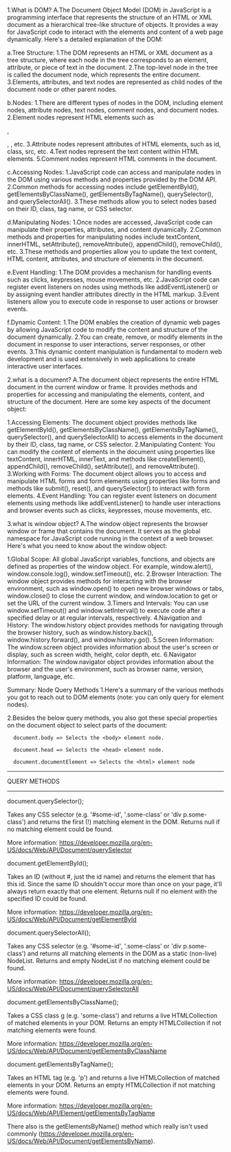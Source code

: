 1.What is DOM?
A.The Document Object Model (DOM) in JavaScript is a programming interface that represents the structure of an HTML or XML document as a hierarchical tree-like structure of objects. It provides a way for JavaScript code to interact with the elements and content of a web page dynamically. Here's a detailed explanation of the DOM:

a.Tree Structure:
   1.The DOM represents an HTML or XML document as a tree structure, where each node in the tree corresponds to an element, attribute, or piece of text in the document.
   2.The top-level node in the tree is called the document node, which represents the entire document.
   3.Elements, attributes, and text nodes are represented as child nodes of the document node or other parent nodes.

b.Nodes:
   1.There are different types of nodes in the DOM, including element nodes, attribute nodes, text nodes, comment nodes, and document nodes.
   2.Element nodes represent HTML elements such as <div>, <p>, <a>, etc.
   3.Attribute nodes represent attributes of HTML elements, such as id, class, src, etc.
   4.Text nodes represent the text content within HTML elements.
   5.Comment nodes represent HTML comments in the document.

c.Accessing Nodes:
   1.JavaScript code can access and manipulate nodes in the DOM using various methods and properties provided by the DOM API.
   2.Common methods for accessing nodes include getElementById(), getElementsByClassName(), getElementsByTagName(), querySelector(), and querySelectorAll().
   3.These methods allow you to select nodes based on their ID, class, tag name, or CSS selector.

d.Manipulating Nodes:
   1.Once nodes are accessed, JavaScript code can manipulate their properties, attributes, and content dynamically.
   2.Common methods and properties for manipulating nodes include textContent, innerHTML, setAttribute(), removeAttribute(), appendChild(), removeChild(), etc.
   3.These methods and properties allow you to update the text content, HTML content, attributes, and structure of elements in the document.

e.Event Handling:
   1.The DOM provides a mechanism for handling events such as clicks, keypresses, mouse movements, etc.
   2.JavaScript code can register event listeners on nodes using methods like addEventListener() or by assigning event handler attributes directly in the HTML markup.
   3.Event listeners allow you to execute code in response to user actions or browser events.

f.Dynamic Content:
   1.The DOM enables the creation of dynamic web pages by allowing JavaScript code to modify the content and structure of the document dynamically.
   2.You can create, remove, or modify elements in the document in response to user interactions, server responses, or other events.
   3.This dynamic content manipulation is fundamental to modern web development and is used extensively in web applications to create interactive user interfaces.

2.what is a document?
A.The document object represents the entire HTML document in the current window or frame. It provides methods and properties for accessing and manipulating the elements, content, and structure of the document. Here are some key aspects of the document object:

   1.Accessing Elements: The document object provides methods like getElementById(), getElementsByClassName(), getElementsByTagName(), querySelector(), and querySelectorAll() to access elements in the document by their ID, class, tag name, or CSS selector.
   2.Manipulating Content: You can modify the content of elements in the document using properties like textContent, innerHTML, innerText, and methods like createElement(), appendChild(), removeChild(), setAttribute(), and removeAttribute().
   3.Working with Forms: The document object allows you to access and manipulate HTML forms and form elements using properties like forms and methods like submit(), reset(), and querySelector() to interact with form elements.
   4.Event Handling: You can register event listeners on document elements using methods like addEventListener() to handle user interactions and browser events such as clicks, keypresses, mouse movements, etc.


3.what is window object?
A.The window object represents the browser window or frame that contains the document. It serves as the global namespace for JavaScript code running in the context of a web browser. Here's what you need to know about the window object:

   1.Global Scope: All global JavaScript variables, functions, and objects are defined as properties of the window object. For example, window.alert(), window.console.log(), window.setTimeout(), etc.
   2.Browser Interaction: The window object provides methods for interacting with the browser environment, such as window.open() to open new browser windows or tabs, window.close() to close the current window, and window.location to get or set the URL of the current window.
   3.Timers and Intervals: You can use window.setTimeout() and window.setInterval() to execute code after a specified delay or at regular intervals, respectively.
   4.Navigation and History: The window.history object provides methods for navigating through the browser history, such as window.history.back(), window.history.forward(), and window.history.go().
   5.Screen Information: The window.screen object provides information about the user's screen or display, such as screen width, height, color depth, etc.
   6.Navigator Information: The window.navigator object provides information about the browser and the user's environment, such as browser name, version, platform, language, etc.

Summary: Node Query Methods
   1.Here's a summary of the various methods you got to reach out to DOM elements (note: you can only query for element nodes).

   2.Besides the below query methods, you also got these special properties on the document object to select parts of the document:

      document.body => Selects the <body> element node.

      document.head => Selects the <head> element node.

      document.documentElement => Selects the <html> element node

---

   QUERY METHODS

---

document.querySelector(<CSS selector>);

Takes any CSS selector (e.g. '#some-id', '.some-class' or 'div p.some-class') and returns the first (!) matching element in the DOM. Returns null if no matching element could be found.

More information: https://developer.mozilla.org/en-US/docs/Web/API/Document/querySelector

document.getElementById(<ID>);

Takes an ID (without #, just the id name) and returns the element that has this id. Since the same ID shouldn't occur more than once on your page, it'll always return exactly that one element. Returns null if no element with the specified ID could be found.

More information: https://developer.mozilla.org/en-US/docs/Web/API/Document/getElementById

document.querySelectorAll(<CSS selector>);

Takes any CSS selector (e.g. '#some-id', '.some-class' or 'div p.some-class') and returns all matching elements in the DOM as a static (non-live) NodeList. Returns and empty NodeList if no matching element could be found.

More information: https://developer.mozilla.org/en-US/docs/Web/API/Document/querySelectorAll

document.getElementsByClassName(<CSS CLASS>);

Takes a CSS class g (e.g. 'some-class') and returns a live HTMLCollection of matched elements in your DOM. Returns an empty HTMLCollection if not matching elements were found.

More information: https://developer.mozilla.org/en-US/docs/Web/API/Document/getElementsByClassName

document.getElementsByTagName(<HTML TAG>);

Takes an HTML tag (e.g. 'p') and returns a live HTMLCollection of matched elements in your DOM. Returns an empty HTMLCollection if not matching elements were found.

More information: https://developer.mozilla.org/en-US/docs/Web/API/Element/getElementsByTagName

There also is the getElementsByName() method which really isn't used commonly (https://developer.mozilla.org/en-US/docs/Web/API/Document/getElementsByName).